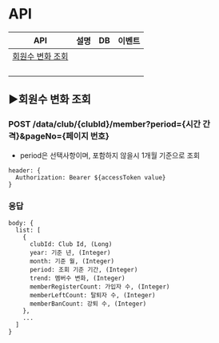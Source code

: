 # API

| API | 설명 | DB | 이벤트 |
|-----|------|----|--------|
|[회원수 변화 조회](#회원수-변화-조회)||||
|[](#)||||
|[](#)||||
|[](#)||||
|[](#)||||


## ▶회원수 변화 조회 
### POST /data/club/{clubId}/member?period={시간 간격}&pageNo={페이지 번호}

- period은 선택사항이며, 포함하지 않을시 1개월 기준으로 조회 

```
header: {  
  Authorization: Bearer ${accessToken value}
}
```

### 응답
```
body: {
  list: [
    {
      clubId: Club Id, (Long)
      year: 기준 년, (Integer)
      month: 기준 월, (Integer)
      period: 조회 기준 기간, (Integer)
      trend: 멤버수 변화, (Integer)
      memberRegisterCount: 가입자 수, (Integer)
      memberLeftCount: 탈퇴자 수, (Integer)
      memberBanCount: 강퇴 수, (Integer)
    },
    ...
  ]
}
```
